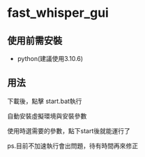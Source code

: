 # fast_whisper_gui

## 使用前需安裝
- python(建議使用3.10.6)

## 用法

下載後，點擊 start.bat執行

自動安裝虛擬環境與安裝參數

使用時選需要的參數，點下start後就能運行了

ps.目前不加速執行會出問題，待有時間再來修正
